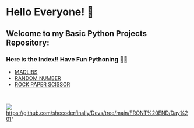 
# Hello Everyone! 👋
## Welcome to my Basic Python Projects Repository:
### Here is the Index!! Have Fun Pythoning 🐍🐍
- <a href="https://github.com/shecoderfinally/Basic-Python-Projects/tree/main/Madlib_Game">MADLIBS</a> 
- <a href="https://github.com/shecoderfinally/Basic-Python-Projects/tree/main/Random_Number">RANDOM NUMBER</a> 
- <a href="">ROCK PAPER SCISSOR</a>  
<br />

![](https://komarev.com/ghpvc/?username=shecoderfinally&color=a17ac8)
https://github.com/shecoderfinally/Devs/tree/main/FRONT%20END/Day%201"





